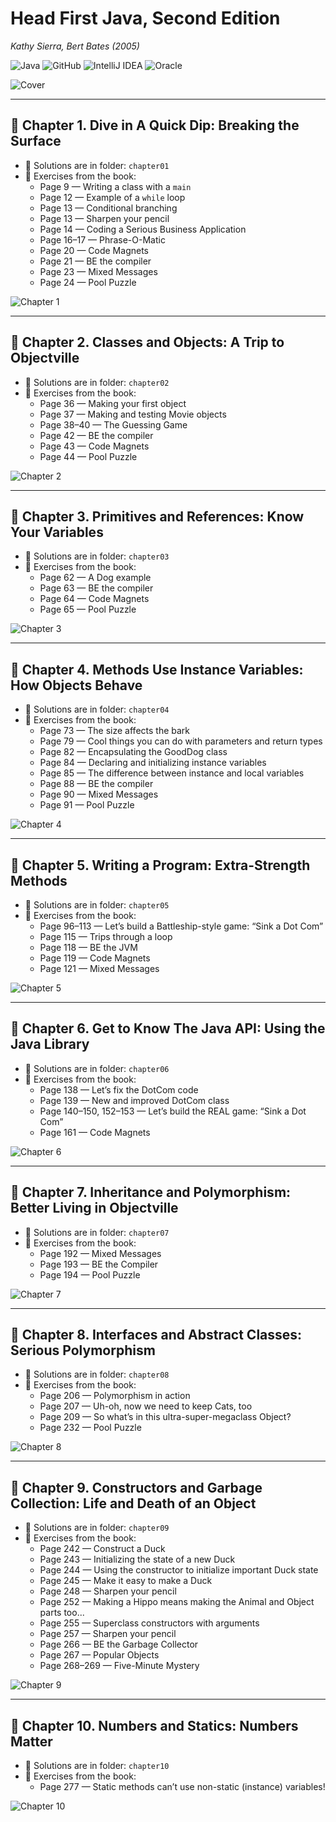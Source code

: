 # Head First Java, Second Edition
*Kathy Sierra, Bert Bates (2005)*

![Java](https://img.shields.io/badge/java-%23ED8B00.svg?style=for-the-badge&logo=java&logoColor=white)
![GitHub](https://img.shields.io/badge/github-%23121011.svg?style=for-the-badge&logo=github&logoColor=white)
![IntelliJ IDEA](https://img.shields.io/badge/IntelliJIDEA-000000.svg?style=for-the-badge&logo=intellij-idea&logoColor=white)
![Oracle](https://img.shields.io/badge/Oracle-F80000?style=for-the-badge&logo=oracle&logoColor=white)

![Cover](images/cover.png)

---

## 📘 Chapter 1. Dive in A Quick Dip: Breaking the Surface

- 📂 Solutions are in folder: `chapter01`
- 📄 Exercises from the book:
    - Page 9 — Writing a class with a `main`
    - Page 12 — Example of a `while` loop
    - Page 13 — Conditional branching
    - Page 13 — Sharpen your pencil
    - Page 14 — Coding a Serious Business Application
    - Page 16–17 — Phrase-O-Matic
    - Page 20 — Code Magnets
    - Page 21 — BE the compiler
    - Page 23 — Mixed Messages
    - Page 24 — Pool Puzzle

![Chapter 1](images/chapter-01.png)

---

## 📘 Chapter 2. Classes and Objects: A Trip to Objectville

- 📂 Solutions are in folder: `chapter02`
- 📄 Exercises from the book:
    - Page 36 — Making your first object 
    - Page 37 — Making and testing Movie objects 
    - Page 38–40 — The Guessing Game 
    - Page 42 — BE the compiler
    - Page 43 — Code Magnets 
    - Page 44 — Pool Puzzle

![Chapter 2](images/chapter-02.png)

---

## 📘 Chapter 3. Primitives and References: Know Your Variables

- 📂 Solutions are in folder: `chapter03`
- 📄 Exercises from the book:
    - Page 62 — A Dog example 
    - Page 63 — BE the compiler 
    - Page 64 — Code Magnets 
    - Page 65 — Pool Puzzle

![Chapter 3](images/chapter-03.png)

---

## 📘 Chapter 4. Methods Use Instance Variables: How Objects Behave

- 📂 Solutions are in folder: `chapter04`
- 📄 Exercises from the book:
    - Page 73 — The size affects the bark 
    - Page 79 — Cool things you can do with parameters and return types 
    - Page 82 — Encapsulating the GoodDog class 
    - Page 84 — Declaring and initializing instance variables 
    - Page 85 — The difference between instance and local variables 
    - Page 88 — BE the compiler 
    - Page 90 — Mixed Messages 
    - Page 91 — Pool Puzzle

![Chapter 4](images/chapter-04.png)

---

## 📘 Chapter 5. Writing a Program: Extra-Strength Methods

- 📂 Solutions are in folder: `chapter05`
- 📄 Exercises from the book:
    - Page 96–113 — Let’s build a Battleship-style game: “Sink a Dot Com” 
    - Page 115 — Trips through a loop 
    - Page 118 — BE the JVM 
    - Page 119 — Code Magnets 
    - Page 121 — Mixed Messages

![Chapter 5](images/chapter-05.png)

---

## 📘 Chapter 6. Get to Know The Java API: Using the Java Library

- 📂 Solutions are in folder: `chapter06`
- 📄 Exercises from the book:
    - Page 138 — Let’s fix the DotCom code 
    - Page 139 — New and improved DotCom class 
    - Page 140–150, 152–153 — Let’s build the REAL game: “Sink a Dot Com” 
    - Page 161 — Code Magnets

![Chapter 6](images/chapter-06.png)

---

## 📘 Chapter 7. Inheritance and Polymorphism: Better Living in Objectville

- 📂 Solutions are in folder: `chapter07`
- 📄 Exercises from the book:
    - Page 192 — Mixed Messages
    - Page 193 — BE the Compiler
    - Page 194 — Pool Puzzle

![Chapter 7](images/chapter-07.png)

---

## 📘 Chapter 8. Interfaces and Abstract Classes: Serious Polymorphism

- 📂 Solutions are in folder: `chapter08`
- 📄 Exercises from the book:
    - Page 206 — Polymorphism in action
    - Page 207 — Uh-oh, now we need to keep Cats, too
    - Page 209 — So what’s in this ultra-super-megaclass Object?
    - Page 232 — Pool Puzzle

![Chapter 8](images/chapter-08.png)

---

## 📘 Chapter 9. Constructors and Garbage Collection: Life and Death of an Object

- 📂 Solutions are in folder: `chapter09`
- 📄 Exercises from the book:
    - Page 242 — Construct a Duck
    - Page 243 — Initializing the state of a new Duck
    - Page 244 — Using the constructor to initialize important Duck state
    - Page 245 — Make it easy to make a Duck
    - Page 248 — Sharpen your pencil
    - Page 252 — Making a Hippo means making the Animal and Object parts too...
    - Page 255 — Superclass constructors with arguments
    - Page 257 — Sharpen your pencil
    - Page 266 — BE the Garbage Collector
    - Page 267 — Popular Objects
    - Page 268–269 — Five-Minute Mystery

![Chapter 9](images/chapter-09.png)

---

## 📘 Chapter 10. Numbers and Statics: Numbers Matter

- 📂 Solutions are in folder: `chapter10`
- 📄 Exercises from the book:
    - Page 277 — Static methods can’t use non-static (instance) variables!

![Chapter 10](images/chapter-10.png)

